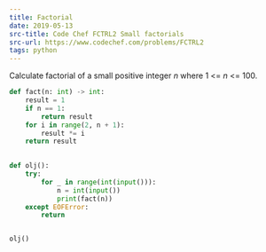 ```yaml
---
title: Factorial
date: 2019-05-13
src-title: Code Chef FCTRL2 Small factorials
src-url: https://www.codechef.com/problems/FCTRL2
tags: python
---
```


Calculate factorial of a small positive integer *n* where
1 <= *n* <= 100.

```py
def fact(n: int) -> int:
    result = 1
    if n == 1:
        return result
    for i in range(2, n + 1):
        result *= i
    return result
    

def olj():
    try:
        for _ in range(int(input())):
            n = int(input())
            print(fact(n))
    except EOFError:
        return


olj()
```
